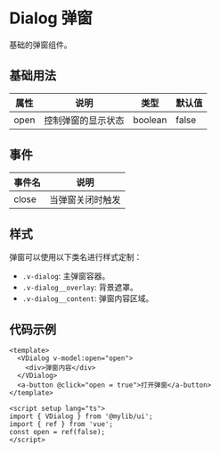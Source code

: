 # Dialog 弹窗

基础的弹窗组件。

## 基础用法

<demo vue="ui/dialog/basic.vue" />

| 属性 | 说明               | 类型    | 默认值 |
| ---- | ------------------ | ------- | ------ |
| open | 控制弹窗的显示状态 | boolean | false  |

## 事件

| 事件名 | 说明             |
| ------ | ---------------- |
| close  | 当弹窗关闭时触发 |

## 样式

弹窗可以使用以下类名进行样式定制：

- `.v-dialog`: 主弹窗容器。
- `.v-dialog__overlay`: 背景遮罩。
- `.v-dialog__content`: 弹窗内容区域。

## 代码示例

```vue
<template>
  <VDialog v-model:open="open">
    <div>弹窗内容</div>
  </VDialog>
  <a-button @click="open = true">打开弹窗</a-button>
</template>

<script setup lang="ts">
import { VDialog } from '@mylib/ui';
import { ref } from 'vue';
const open = ref(false);
</script>
```
